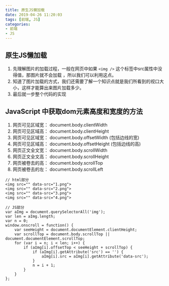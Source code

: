 ```yaml
---
title: 原生JS懒加载
date: 2019-04-26 11:20:03
tags: [前端, JS]
categories:
- 前端
- JS
---
```


## 原生JS懒加载

1. 先理解图片的加载过程，一般在网页中如果 `<img />` 这个标签中src属性中没得值，那图片就不会加载
，所以我们可以利用这点。
2. 知道了图片加载的方式，我们还需要了解一个知识点就是我们所看到的视口大小，这样才能算出来图片加载多少。
3. 最后就一步整个代码的实现

## JavaScript 中获取dom元素高度和宽度的方法

1. 网页可见区域宽： document.body.clientWidth
2. 网页可见区域高： document.body.clientHeight
3. 网页可见区域宽： document.body.offsetWidth (包括边线的宽)
4. 网页可见区域高： document.body.offsetHeight (包括边线的高)
5. 网页正文全文宽： document.body.scrollWidth
6. 网页正文全文高： document.body.scrollHeight
7. 网页被卷去的高： document.body.scrollTop
8. 网页被卷去的左： document.body.scrollLeft

```
// html部分
<img src="" data-src="1.png">
<img src="" data-src="2.png">
<img src="" data-src="3.png">
<img src="" data-src="4.png">

// JS部分
var aImg = document.querySelectorAll('img');
var len = aImg.length;
var n = 0;
window.onscroll = function() {
    var seeHeight = document.documentElement.clientHeight;
    var scrollTop = document.body.scrollTop || document.documentElement.scrollTop;
    for (var i = n; i < len; i++) {
        if (aImg[i].offsetTop < seeHeight + scrollTop) {
            if (aImg[i].getAttribute('src') == '') {
                aImg[i].src = aImg[i].getAttribute('data-src');
            }
            n = i + 1;
        }
    }
};
```